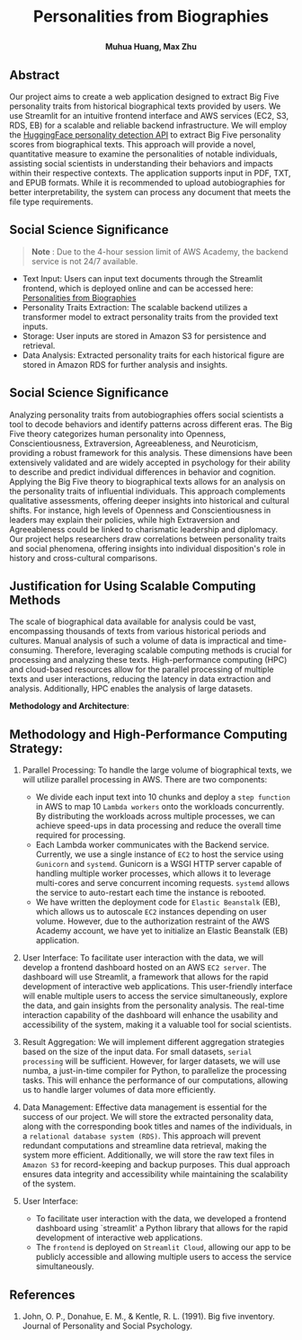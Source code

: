 # <p align="center">Personalities from Biographies</p>

**<p align="center">Muhua Huang, Max Zhu</p>**
## Abstract

Our project aims to create a web application designed to extract  Big Five personality traits from historical biographical texts provided by users. We use Streamlit for an intuitive frontend interface and AWS services (EC2, S3, RDS, EB) for a scalable and reliable backend infrastructure. We will employ the [HuggingFace personality detection API](https://huggingface.co/Minej/bert-base-personality) to extract Big Five personality scores from biographical texts. This approach will provide a novel, quantitative measure to examine the personalities of notable individuals, assisting social scientists in understanding their behaviors and impacts within their respective contexts. The application supports input in PDF, TXT, and EPUB formats. While it is recommended to upload autobiographies for better interpretability, the system can process any document that meets the file type requirements.


## Social Science Significance

> **Note** : Due to the 4-hour session limit of AWS Academy, the backend service is not 24/7 available. 

- Text Input: Users can input text documents through the Streamlit frontend, which is deployed online and can be accessed here: [Personalities from Biographies](https://autobiographypersonality-a4aj4cqoph3wjksiopgbhw.streamlit.app/)
- Personality Traits Extraction: The scalable backend utilizes a transformer model to extract personality traits from the provided text inputs.
- Storage: User inputs are stored in Amazon S3 for persistence and retrieval.
- Data Analysis: Extracted personality traits for each historical figure are stored in Amazon RDS for further analysis and insights.

## Social Science Significance

Analyzing personality traits from autobiographies offers social scientists a tool to decode behaviors and identify patterns across different eras. The Big Five theory categorizes human personality into Openness, Conscientiousness, Extraversion, Agreeableness, and Neuroticism, providing a robust framework for this analysis. These dimensions have been extensively validated and are widely accepted in psychology for their ability to describe and predict individual differences in behavior and cognition. Applying the Big Five theory to biographical texts allows for an analysis on the personality traits of influential individuals. This  approach complements qualitative assessments, offering deeper insights into historical and cultural shifts. For instance, high levels of Openness and Conscientiousness in leaders may explain their policies, while high Extraversion and Agreeableness could be linked to charismatic leadership and diplomacy.  Our project helps researchers draw correlations between personality traits and social phenomena, offering insights into individual disposition's role in history and cross-cultural comparisons.

## Justification for Using Scalable Computing Methods

The scale of biographical data available for analysis could be vast, encompassing thousands of texts from various historical periods and cultures. Manual analysis of such a volume of data is impractical and time-consuming. Therefore, leveraging scalable computing methods is crucial for processing and analyzing these texts. High-performance computing (HPC) and cloud-based resources allow for the parallel processing of multiple texts and user interactions, reducing the latency in data extraction and analysis. Additionally, HPC enables the analysis of large datasets.

**Methodology and Architecture**:


## Methodology and High-Performance Computing Strategy:
1. Parallel Processing: To handle the large volume of biographical texts, we will utilize parallel processing in AWS. There are two components:
   - We divide each input text into 10 chunks and deploy a `step function` in AWS to map 10 `Lambda workers` onto the workloads concurrently. By distributing the workloads across multiple processes, we can achieve speed-ups in data processing and reduce the overall time required for processing.
   - Each Lambda worker communicates with the Backend service. Currently, we use a single instance of `EC2` to host the service using `Gunicorn` and `systemd`.  Gunicorn is a WSGI HTTP server capable of handling multiple worker processes, which allows it to leverage multi-cores and serve concurrent incoming requests. `systemd` allows the service to auto-restart each time the instance is rebooted.
   - We have written the deployment code for `Elastic Beanstalk` (EB), which allows us to autoscale `EC2` instances depending on user volume. However, due to the authorization restraint of the AWS Academy account, we have yet to initialize an Elastic Beanstalk (EB) application.

2. User Interface: To facilitate user interaction with the data, we will develop a frontend dashboard hosted on an AWS `EC2 server`. The dashboard will use Streamlit, a framework that allows for the rapid development of interactive web applications. This user-friendly interface will enable multiple users to access the service simultaneously, explore the data, and gain insights from the personality analysis. The real-time interaction capability of the dashboard will enhance the usability and accessibility of the system, making it a valuable tool for social scientists.

3. Result Aggregation: We will implement different aggregation strategies based on the size of the input data. For small datasets, `serial processing` will be sufficient. However, for larger datasets, we will use numba, a just-in-time compiler for Python, to parallelize the processing tasks. This will enhance the performance of our computations, allowing us to handle larger volumes of data more efficiently.

4. Data Management: Effective data management is essential for the success of our project. We will store the extracted
   personality data, along with the corresponding book titles and names of the individuals, in a `relational database
   system (RDS)`. This approach will prevent redundant computations and streamline data retrieval, making the system more
   efficient. Additionally, we will store the raw text files in `Amazon S3` for record-keeping and backup purposes. This
   dual approach ensures data integrity and accessibility while maintaining the scalability of the system.

5. User Interface: 
   - To facilitate user interaction with the data, we developed a frontend dashboard using `streamlit' a
      Python library that allows for the rapid development of interactive web applications.
   - The `frontend` is deployed on `Streamlit Cloud`, allowing our app to be publicly accessible and allowing multiple 
   users to access the service simultaneously.

## References
1. John, O. P., Donahue, E. M., & Kentle, R. L. (1991). Big five inventory. Journal of Personality and Social Psychology.

